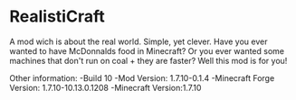 RealistiCraft
==============

A mod wich is about the real world. Simple, yet clever.
Have you ever wanted to have McDonnalds food in Minecraft?
Or you ever wanted some machines that don't run on coal + they are faster?
Well this mod is for you!















 Other information:
 -Build 10
 -Mod Version: 1.7.10-0.1.4
 -Minecraft Forge Version: 1.7.10-10.13.0.1208
 -Minecraft Version:1.7.10
